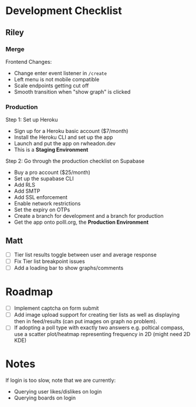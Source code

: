 # Development Checklist

## Riley

### Merge

Frontend Changes:

- Change enter event listener in `/create`
- Left menu is not mobile compatible
- Scale endpoints getting cut off
- Smooth transition when "show graph" is clicked

### Production

Step 1: Set up Heroku

- Sign up for a Heroku basic account (\$7/month)
- Install the Heroku CLI and set up the app
- Launch and put the app on rwheadon.dev
- This is a **Staging Environment**

Step 2: Go through the production checklist on Supabase

- Buy a pro account (\$25/month)
- Set up the supabase CLI
- Add RLS
- Add SMTP
- Add SSL enforcement
- Enable network restrictions
- Set the expiry on OTPs
- Create a branch for development and a branch for production
- Get the app onto polll.org, the **Production Environment**

## Matt

- [ ] Tier list results toggle between user and average response
- [ ] Fix Tier list breakpoint issues
- [ ] Add a loading bar to show graphs/comments

# Roadmap

- [ ] Implement captcha on form submit
- [ ] Add image upload support for creating tier lists as well as displaying then in feed/results (can put images on graph no problem).
- [ ] If adopting a poll type with exactly two answers e.g. poltical compass, use a scatter plot/heatmap representing frequency in 2D (might need 2D KDE)

# Notes

If login is too slow, note that we are currently:

- Querying user likes/dislikes on login
- Querying boards on login
